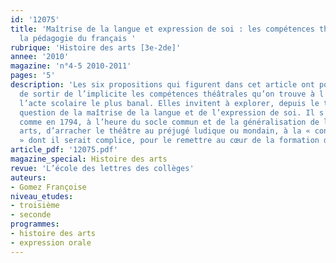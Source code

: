 ```yaml
---
id: '12075'
title: 'Maîtrise de la langue et expression de soi : les compétences théâtrales dans
  la pédagogie du français '
rubrique: 'Histoire des arts [3e-2de]'
annee: '2010'
magazine: 'n°4-5 2010-2011'
pages: '5'
description: 'Les six propositions qui figurent dans cet article ont pour objectif
  de sortir de l’implicite les compétences théâtrales qu’on trouve à l’œuvre dans
  l’acte scolaire le plus banal. Elles invitent à explorer, depuis le théâtre, la
  question de la maîtrise de la langue et de l’expression de soi. Il s’agit, en 2011
  comme en 1794, à l’heure du socle commun et de la généralisation de l’histoire des
  arts, d’arracher le théâtre au préjugé ludique ou mondain, à la « connivence culturelle
  » dont il serait complice, pour le remettre au cœur de la formation de l’homme.'
article_pdf: '12075.pdf'
magazine_special: Histoire des arts
revue: 'L’école des lettres des collèges'
auteurs:
- Gomez Françoise
niveau_etudes:
- troisième
- seconde
programmes:
- histoire des arts
- expression orale
---
```

